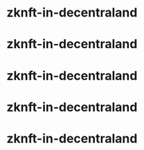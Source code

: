 # zknft-in-decentraland
# zknft-in-decentraland
# zknft-in-decentraland
# zknft-in-decentraland
# zknft-in-decentraland
